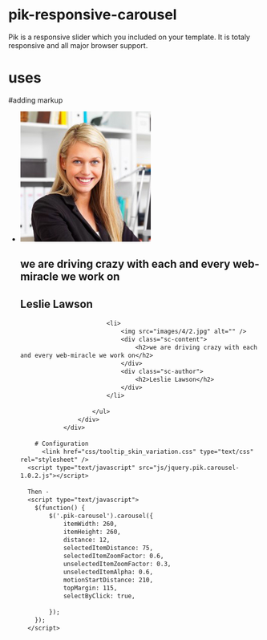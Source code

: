 # pik-responsive-carousel
Pik is a responsive slider which you included on your template. It is totaly responsive and all major browser support.

# uses
  #adding markup
  				<div class="pik-carousel">
					<div class="pik-carousel-wrapper">
						<ul class="pik-carousel-container">
							<li>
								<img src="images/4/1.jpg" alt="" />
								<div class="sc-content">
									<h2>we are driving crazy with each and every web-miracle we work on</h2>
								</div>
								<div class="sc-author">
									<h2>Leslie Lawson</h2>
								</div>
							</li>

							<li>
								<img src="images/4/2.jpg" alt="" />
								<div class="sc-content">
									<h2>we are driving crazy with each and every web-miracle we work on</h2>
								</div>
								<div class="sc-author">
									<h2>Leslie Lawson</h2>
								</div>
							</li>

						</ul>
					</div>
				</div>
		
		# Configuration
		  <link href="css/tooltip_skin_variation.css" type="text/css" rel="stylesheet" />
      <script type="text/javascript" src="js/jquery.pik.carousel-1.0.2.js"></script>
      
      Then - 
      <script type="text/javascript">
      	$(function() {
      		$('.pik-carousel').carousel({
      			itemWidth: 260,
      			itemHeight: 260,
      			distance: 12,
      			selectedItemDistance: 75,
      			selectedItemZoomFactor: 0.6,
      			unselectedItemZoomFactor: 0.3,
      			unselectedItemAlpha: 0.6,
      			motionStartDistance: 210,
      			topMargin: 115,
      			selectByClick: true,
      			
      		});
      	});	
      </script>
